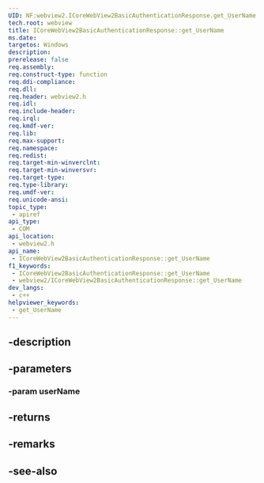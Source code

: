 ```yaml
---
UID: NF:webview2.ICoreWebView2BasicAuthenticationResponse.get_UserName
tech.root: webview
title: ICoreWebView2BasicAuthenticationResponse::get_UserName
ms.date: 
targetos: Windows
description: 
prerelease: false
req.assembly: 
req.construct-type: function
req.ddi-compliance: 
req.dll: 
req.header: webview2.h
req.idl: 
req.include-header: 
req.irql: 
req.kmdf-ver: 
req.lib: 
req.max-support: 
req.namespace: 
req.redist: 
req.target-min-winverclnt: 
req.target-min-winversvr: 
req.target-type: 
req.type-library: 
req.umdf-ver: 
req.unicode-ansi: 
topic_type:
 - apiref
api_type:
 - COM
api_location:
 - webview2.h
api_name:
 - ICoreWebView2BasicAuthenticationResponse::get_UserName
f1_keywords:
 - ICoreWebView2BasicAuthenticationResponse::get_UserName
 - webview2/ICoreWebView2BasicAuthenticationResponse::get_UserName
dev_langs:
 - c++
helpviewer_keywords:
 - get_UserName
---
```


## -description

## -parameters

### -param userName

## -returns

## -remarks

## -see-also


